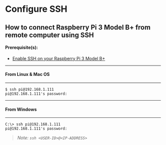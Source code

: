 # Configure SSH

## How to connect Raspberry Pi 3 Model B+ from remote computer using SSH

#### Prerequisite(s):
- [Enable SSH on your Raspberry Pi 3 Model B+](./01-Getting%20Started.md)
---
#### From Linux & Mac OS
---
```console
$ ssh pi@192.168.1.111
pi@192.168.1.111's password:
```
---
#### From Windows
---
```console
C:\> ssh pi@192.168.1.111
pi@192.168.1.111's password:
```

> _Note: `ssh <USER-ID>@<IP-ADDRESS>`_

